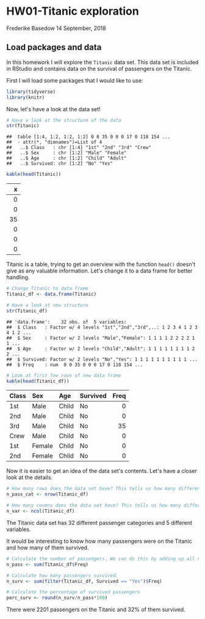 HW01-Titanic exploration
================
Frederike Basedow
14 September, 2018

Load packages and data
----------------------

In this homework I will explore the `Titanic` data set. This data set is included in RStudio and contains data on the survival of passengers on the Titanic.

First I will load some packages that I would like to use:

``` r
library(tidyverse)
library(knitr)
```

Now, let's have a look at the data set!

``` r
# Have a look at the structure of the data
str(Titanic)
```

    ##  table [1:4, 1:2, 1:2, 1:2] 0 0 35 0 0 0 17 0 118 154 ...
    ##  - attr(*, "dimnames")=List of 4
    ##   ..$ Class   : chr [1:4] "1st" "2nd" "3rd" "Crew"
    ##   ..$ Sex     : chr [1:2] "Male" "Female"
    ##   ..$ Age     : chr [1:2] "Child" "Adult"
    ##   ..$ Survived: chr [1:2] "No" "Yes"

``` r
kable(head(Titanic))
```

|    x|
|----:|
|    0|
|    0|
|   35|
|    0|
|    0|
|    0|

Titanic is a table, trying to get an overview with the function `head()` doesn't give as any valuable information. Let's change it to a data frame for better handling.

``` r
# Change Titanic to data frame
Titanic_df <- data.frame(Titanic)

# Have a look at new structure
str(Titanic_df)
```

    ## 'data.frame':    32 obs. of  5 variables:
    ##  $ Class   : Factor w/ 4 levels "1st","2nd","3rd",..: 1 2 3 4 1 2 3 4 1 2 ...
    ##  $ Sex     : Factor w/ 2 levels "Male","Female": 1 1 1 1 2 2 2 2 1 1 ...
    ##  $ Age     : Factor w/ 2 levels "Child","Adult": 1 1 1 1 1 1 1 1 2 2 ...
    ##  $ Survived: Factor w/ 2 levels "No","Yes": 1 1 1 1 1 1 1 1 1 1 ...
    ##  $ Freq    : num  0 0 35 0 0 0 17 0 118 154 ...

``` r
# Look at first few rows of new data frame
kable(head(Titanic_df))
```

| Class | Sex    | Age   | Survived |  Freq|
|:------|:-------|:------|:---------|-----:|
| 1st   | Male   | Child | No       |     0|
| 2nd   | Male   | Child | No       |     0|
| 3rd   | Male   | Child | No       |    35|
| Crew  | Male   | Child | No       |     0|
| 1st   | Female | Child | No       |     0|
| 2nd   | Female | Child | No       |     0|

Now it is easier to get an idea of the data set's contents. Let's have a closer look at the details.

``` r
# How many rows does the data set have? This tells us how many different categories of passengers there are.
n_pass_cat <- nrow(Titanic_df)

# How many coumns does the data set have? This tells us how many different variables there are.
n_var <- ncol(Titanic_df)
```

The Titanic data set has 32 different passenger categories and 5 different variables.

It would be interesting to know how many passengers were on the Titanic and how many of them survived.

``` r
# Calculate the number of passengers. We can do this by adding up all numbers in the category "Freq".
n_pass <- sum(Titanic_df$Freq)

# Calculate how many passengers survived.
n_surv <- sum(filter(Titanic_df, Survived == "Yes")$Freq)

# Calculate the percentage of survived passengers
perc_surv <- round(n_surv/n_pass*100)
```

There were 2201 passengers on the Titanic and 32% of them survived.
